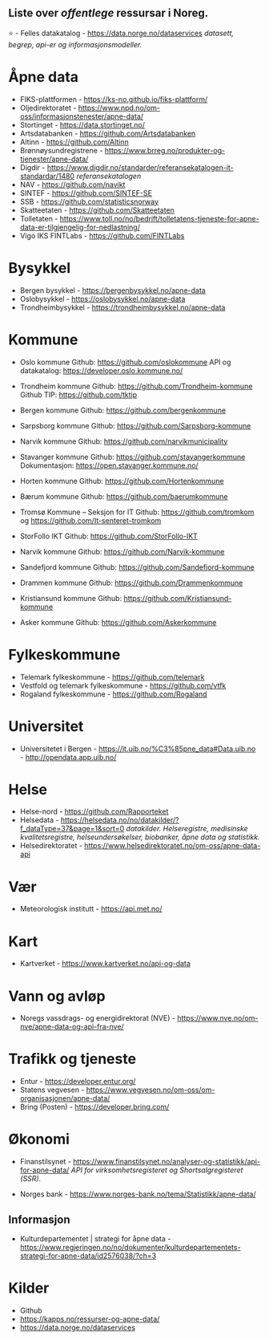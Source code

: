 ## Liste over *offentlege* ressursar i Noreg.


⭐ - Felles datakatalog - https://data.norge.no/dataservices 
*datasett, begrep, api-er og informasjonsmodeller.*

# Åpne data
- FIKS-plattformen - https://ks-no.github.io/fiks-plattform/
- Oljedirektoratet - https://www.npd.no/om-oss/informasjonstenester/apne-data/
- Stortinget - https://data.stortinget.no/
- Artsdatabanken - https://github.com/Artsdatabanken
- Altinn - https://github.com/Altinn
- Brønnøysundregistrene - https://www.brreg.no/produkter-og-tjenester/apne-data/
- Digdir - https://www.digdir.no/standarder/referansekatalogen-it-standardar/1480 
*referansekatalogen*
- NAV - https://github.com/navikt
- SINTEF - https://github.com/SINTEF-SE
- SSB - https://github.com/statisticsnorway
- Skatteetaten - https://github.com/Skatteetaten
- Tolletaten - https://www.toll.no/no/bedrift/tolletatens-tjeneste-for-apne-data-er-tilgjengelig-for-nedlastning/
- Vigo IKS FINTLabs - https://github.com/FINTLabs

# Bysykkel
- Bergen bysykkel - https://bergenbysykkel.no/apne-data
- Oslobysykkel - https://oslobysykkel.no/apne-data
- Trondheimbysykkel - https://trondheimbysykkel.no/apne-data

# Kommune
- Oslo kommune
  Github: https://github.com/oslokommune
  API og datakatalog: https://developer.oslo.kommune.no/

- Trondheim kommune
  Github: https://github.com/Trondheim-kommune
  Github TIP: https://github.com/tktip

- Bergen kommune
  Github: https://github.com/bergenkommune

- Sarpsborg kommune
  Github: https://github.com/Sarpsborg-kommune

- Narvik kommune
  Github: https://github.com/narvikmunicipality

- Stavanger kommune
  Github: https://github.com/stavangerkommune
  Dokumentasjon: https://open.stavanger.kommune.no/

- Horten kommune
  Github: https://github.com/Hortenkommune

- Bærum kommune
  Github: https://github.com/baerumkommune

- Tromsø Kommune – Seksjon for IT
  Github: https://github.com/tromkom og https://github.com/It-senteret-tromkom

- StorFollo IKT
  Github: https://github.com/StorFollo-IKT

- Narvik kommune
  Github: https://github.com/Narvik-kommune

- Sandefjord kommune
  Github: https://github.com/Sandefjord-kommune

- Drammen kommune
  Github: https://github.com/Drammenkommune

- Kristiansund kommune
  Github: https://github.com/Kristiansund-kommune

- Asker kommune
  Github: https://github.com/Askerkommune
  
# Fylkeskommune
- Telemark fylkeskommune - https://github.com/telemark
- Vestfold og telemark fylkeskommune - https://github.com/vtfk
- Rogaland fylkeskommune - https://github.com/Rogaland

# Universitet
- Universitetet i Bergen - https://it.uib.no/%C3%85pne_data#Data.uib.no - http://opendata.app.uib.no/

# Helse
- Helse-nord - https://github.com/Rapporteket
- Helsedata - https://helsedata.no/no/datakilder/?f_dataType=37&page=1&sort=0
*datakilder. Helseregistre, medisinske kvalitetsregistre, helseundersøkelser, biobanker, åpne data og statistikk.*
- Helsedirektoratet - https://www.helsedirektoratet.no/om-oss/apne-data-api

# Vær
- Meteorologisk institutt - https://api.met.no/

# Kart
- Kartverket - https://www.kartverket.no/api-og-data

# Vann og avløp
- Noregs vassdrags- og energidirektorat (NVE) - https://www.nve.no/om-nve/apne-data-og-api-fra-nve/

# Trafikk og tjeneste
- Entur - https://developer.entur.org/
- Statens vegvesen - https://www.vegvesen.no/om-oss/om-organisasjonen/apne-data/
- Bring (Posten) - https://developer.bring.com/

# Økonomi
- Finanstilsynet - https://www.finanstilsynet.no/analyser-og-statistikk/api-for-apne-data/
*API for virksomhetsregisteret og Shortsalgregisteret (SSR).*

- Norges bank - https://www.norges-bank.no/tema/Statistikk/apne-data/

## Informasjon ##
- Kulturdepartementet | strategi for åpne data - https://www.regjeringen.no/no/dokumenter/kulturdepartementets-strategi-for-apne-data/id2576038/?ch=3


# Kilder
- Github
- https://kapps.no/ressurser-og-apne-data/
- https://data.norge.no/dataservices
